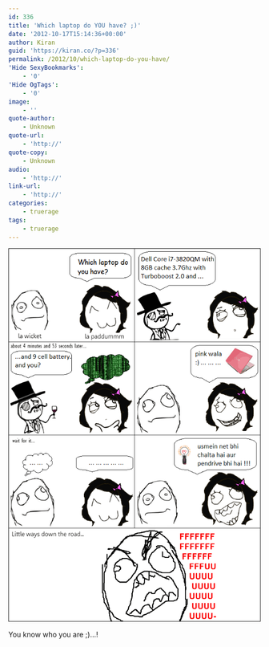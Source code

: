 ```yaml
---
id: 336
title: 'Which laptop do YOU have? ;)'
date: '2012-10-17T15:14:36+00:00'
author: Kiran
guid: 'https://kiran.co/?p=336'
permalink: /2012/10/which-laptop-do-you-have/
'Hide SexyBookmarks':
    - '0'
'Hide OgTags':
    - '0'
image:
    - ''
quote-author:
    - Unknown
quote-url:
    - 'http://'
quote-copy:
    - Unknown
audio:
    - 'http://'
link-url:
    - 'http://'
categories:
    - truerage
tags:
    - truerage
---
```


[![](/assets/images/2012/10/venkatpaddu1.png "venkatpaddu1")](/assets/images/2012/10/venkatpaddu1.png)

You know who you are ;)…!